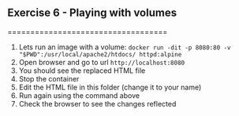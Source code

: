 ## Exercise 6 - Playing with volumes
===================================

1. Lets run an image with a volume: `docker run -dit -p 8080:80 -v "$PWD":/usr/local/apache2/htdocs/ httpd:alpine`
2. Open browser and go to url `http://localhost:8080`
3. You should see the replaced HTML file
4. Stop the container
5. Edit the HTML file in this folder (change it to your name)
6. Run again using the command above
7. Check the browser to see the changes reflected